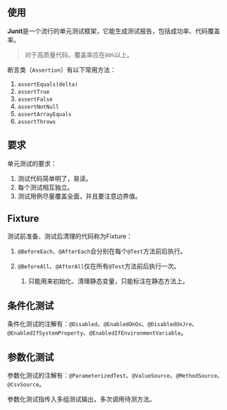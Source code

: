 ## 使用

**Junit**是一个流行的单元测试框架，它能生成测试报告，包括成功率、代码覆盖率。

> 对于高质量代码，覆盖率应在`80%`以上。

断言类（`Assertion`）有以下常用方法：

1. `assertEquals(delta)`
2. `assertTrue`
3. `assertFalse`
4. `assertNotNull`
5. `assertArrayEquals`
6. `assertThrows`



## 要求

单元测试的要求：

1. 测试代码简单明了，易读。
2. 每个测试相互独立。
3. 测试用例尽量覆盖全面，并且要注意边界值。



## Fixture

测试前准备、测试后清理的代码称为Fixture：

1. `@BeforeEach`、`@AfterEach`会分别在每个`@Test`方法前后执行。

2. `@BeforeAll`、`@AfterAll`仅在所有`@Test`方法前后执行一次。
   1. 只能用来初始化、清理静态变量，只能标注在静态方法上。



## 条件化测试

条件化测试的注解有：`@Disabled`、`@EnabledOnOs`、`@DisabledOnJre`、`@EnabledIfSystemProperty`、`@EnabledIfEnvironmentVariable`。



## 参数化测试

参数化测试的注解有：`@ParameterizedTest`、`@ValueSource`、`@MethodSource`、`@CsvSource`。

参数化测试指传入多组测试输出，多次调用待测方法。